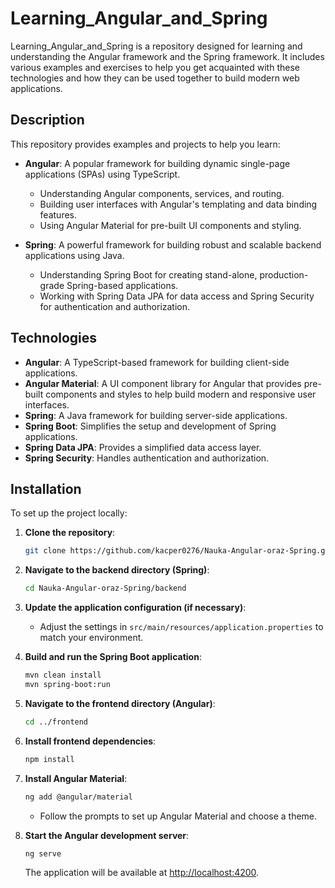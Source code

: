 # Learning_Angular_and_Spring

Learning_Angular_and_Spring is a repository designed for learning and understanding the Angular framework and the Spring framework. It includes various examples and exercises to help you get acquainted with these technologies and how they can be used together to build modern web applications.

## Description

This repository provides examples and projects to help you learn:
- **Angular**: A popular framework for building dynamic single-page applications (SPAs) using TypeScript.
  - Understanding Angular components, services, and routing.
  - Building user interfaces with Angular's templating and data binding features.
  - Using Angular Material for pre-built UI components and styling.

- **Spring**: A powerful framework for building robust and scalable backend applications using Java.
  - Understanding Spring Boot for creating stand-alone, production-grade Spring-based applications.
  - Working with Spring Data JPA for data access and Spring Security for authentication and authorization.

## Technologies

- **Angular**: A TypeScript-based framework for building client-side applications.
- **Angular Material**: A UI component library for Angular that provides pre-built components and styles to help build modern and responsive user interfaces.
- **Spring**: A Java framework for building server-side applications.
- **Spring Boot**: Simplifies the setup and development of Spring applications.
- **Spring Data JPA**: Provides a simplified data access layer.
- **Spring Security**: Handles authentication and authorization.

## Installation

To set up the project locally:

1. **Clone the repository**:
    ```bash
    git clone https://github.com/kacper0276/Nauka-Angular-oraz-Spring.git
    ```

2. **Navigate to the backend directory (Spring)**:
    ```bash
    cd Nauka-Angular-oraz-Spring/backend
    ```

3. **Update the application configuration (if necessary)**:
    - Adjust the settings in `src/main/resources/application.properties` to match your environment.

4. **Build and run the Spring Boot application**:
    ```bash
    mvn clean install
    mvn spring-boot:run
    ```

5. **Navigate to the frontend directory (Angular)**:
    ```bash
    cd ../frontend
    ```

6. **Install frontend dependencies**:
    ```bash
    npm install
    ```

7. **Install Angular Material**:
    ```bash
    ng add @angular/material
    ```
    - Follow the prompts to set up Angular Material and choose a theme.

8. **Start the Angular development server**:
    ```bash
    ng serve
    ```

   The application will be available at [http://localhost:4200](http://localhost:4200).
